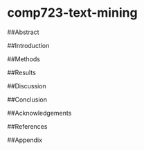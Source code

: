# comp723-text-mining

##Abstract

##Introduction



##Methods

##Results

##Discussion

##Conclusion

##Acknowledgements

##References

##Appendix